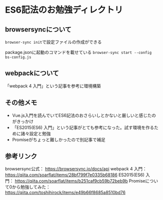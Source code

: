 # ES6記法のお勉強ディレクトリ

## browsersyncについて
`browser-sync init`で設定ファイルの作成ができる

package.jsonに起動のコマンドを載せている
`browser-sync start --config bs-config.js`

## webpackについて
「webpack 4 入門」という記事を参考に環境構築

## その他メモ
- Vue.js入門を読んでいてES6記法のおさらいしとかないと厳しいと感じたのがきっかけ
- 「ES2015(ES6) 入門」という記事がとても参考になった。試す環境を作るために諸々設定と勉強
- Promiseがちょっと難しかったので別記事で補足

## 参考リンク
browsersync公式：
https://browsersync.io/docs/api
webpack 4 入門：
https://qiita.com/soarflat/items/28bf799f7e0335b68186
ES2015(ES6) 入門：
https://qiita.com/soarflat/items/b251caf9cb59b72beb9b
Promiseについて0から勉強してみた：
https://qiita.com/toshihirock/items/e49b66f8685a8510bd76
